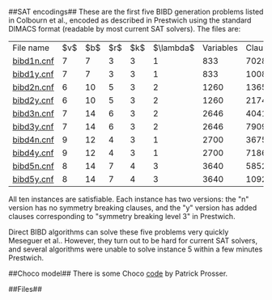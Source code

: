 ##SAT encodings##
These are the first five BIBD generation problems listed in Colbourn et al., encoded as described in Prestwich using the standard DIMACS format (readable by most current SAT solvers). The files are:

<table>
  <tr>
    <td>File name</td><td>$v$</td><td>$b$</td><td>$r$</td><td>$k$</td><td>$\lambda$</td><td>Variables</td><td>Clauses</td>
  </tr>
  <tr>
    <td><a href="bibd1n.cnf">bibd1n.cnf</a></td><td>7</td><td>7</td><td>3</td><td>3</td><td>1</td><td>833</td><td>7028</td>
  </tr>
  <tr>
    <td><a href="bibd1y.cnf">bibd1y.cnf</td><td>7</td><td>7</td><td>3</td><td>3</td><td>1</td><td>833</td><td>10080</td>
  </tr>
  <tr>
    <td><a href="bibd2n.cnf">bibd2n.cnf</td><td>6</td><td>10</td><td>5</td><td>3</td><td>2</td><td>1260</td><td>13650</td>
  </tr>
  <tr>
    <td><a href="bibd2y.cnf">bibd2y.cnf</td><td>6</td><td>10</td><td>5</td><td>3</td><td>2</td><td>1260</td><td>21745</td>
  </tr>
  <tr>
    <td><a href="bibd3n.cnf">bibd3n.cnf</td><td>7</td><td>14</td><td>6</td><td>3</td><td>2</td><td>2646</td><td>40418</td>
  </tr>
  <tr>
    <td><a href="bibd3y.cnf">bibd3y.cnf</td><td>7</td><td>14</td><td>6</td><td>3</td><td>2</td><td>2646</td><td>79093</td>
  </tr>
  <tr>
    <td><a href="bibd4n.cnf">bibd4n.cnf</td><td>9</td><td>12</td><td>4</td><td>3</td><td>1</td><td>2700</td><td>36756</td>
  </tr>
  <tr>
    <td><a href="bibd4y.cnf">bibd4y.cnf</td><td>9</td><td>12</td><td>4</td><td>3</td><td>1</td><td>2700</td><td>71865</td>
  </tr>
  <tr>
    <td><a href="bibd5n.cnf">bibd5n.cnf</td><td>8</td><td>14</td><td>7</td><td>4</td><td>3</td><td>3640</td><td>58520</td>
  </tr>
  <tr>
    <td><a href="bibd5y.cnf">bibd5y.cnf</td><td>8</td><td>14</td><td>7</td><td>4</td><td>3</td><td>3640</td><td>109284</td>
  </tr>
</table>

All ten instances are satisfiable. Each instance has two versions: the "n" version has no symmetry breaking clauses, and the "y" version has added clauses corresponding to "symmetry breaking level 3" in Prestwich.

Direct BIBD algorithms can solve these five problems very quickly Meseguer et al.. However, they turn out to be hard for current SAT solvers, and several algorithms were unable to solve instance 5 within a few minutes Prestwich. 

##Choco model##
There is some Choco [code](choco.txt) by Patrick Prosser.

##Files##
